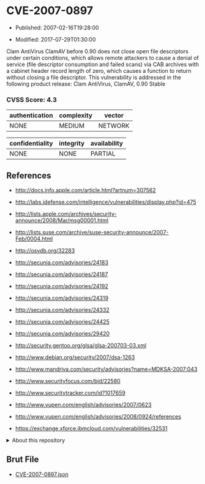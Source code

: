 # CVE-2007-0897

- Published: 2007-02-16T19:28:00

- Modified: 2017-07-29T01:30:00

Clam AntiVirus ClamAV before 0.90 does not close open file descriptors under certain conditions, which allows remote attackers to cause a denial of service (file descriptor consumption and failed scans) via CAB archives with a cabinet header record length of zero, which causes a function to return without closing a file descriptor. This vulnerability is addressed in the following product release:
Clam AntiVirus, ClamAV, 0.90 Stable

### CVSS Score: **4.3**

| authentication | complexity | vector |
| --- | --- | --- |
| NONE | MEDIUM | NETWORK |

| confidentiality | integrity | availability |
| --- | --- | --- |
| NONE | NONE | PARTIAL |

## References

* http://docs.info.apple.com/article.html?artnum=307562

* http://labs.idefense.com/intelligence/vulnerabilities/display.php?id=475

* http://lists.apple.com/archives/security-announce/2008/Mar/msg00001.html

* http://lists.suse.com/archive/suse-security-announce/2007-Feb/0004.html

* http://osvdb.org/32283

* http://secunia.com/advisories/24183

* http://secunia.com/advisories/24187

* http://secunia.com/advisories/24192

* http://secunia.com/advisories/24319

* http://secunia.com/advisories/24332

* http://secunia.com/advisories/24425

* http://secunia.com/advisories/29420

* http://security.gentoo.org/glsa/glsa-200703-03.xml

* http://www.debian.org/security/2007/dsa-1263

* http://www.mandriva.com/security/advisories?name=MDKSA-2007:043

* http://www.securityfocus.com/bid/22580

* http://www.securitytracker.com/id?1017659

* http://www.vupen.com/english/advisories/2007/0623

* http://www.vupen.com/english/advisories/2008/0924/references

* https://exchange.xforce.ibmcloud.com/vulnerabilities/32531

<details>
<summary>About this repository</summary> 

  This repository is part of the project [Live Hack CVE](https://github.com/Live-Hack-CVE). Main website can be found [www.live-hack.org](https://www.live-hack.org) 
  
  Made by [Sn0wAlice](https://github.com/Sn0wAlice) for the people that care about security and need to have a feed of the latest CVEs. Hope you enjoy it, don't forget to star the repo and follow me on [Twitter](https://twitter.com/Sn0wAlice) and [Github](https://github.com/Sn0wAlice). And that is my [personnal website](https://www.alice-snow.me/)

  - [Home Page](https://github.com/Live-Hack-CVE)
  - [Framework](https://github.com/Live-Hack-CVE/cve-framework)
  - [CVE database](https://github.com/Live-Hack-CVE/full_database)
  - [Changelog](https://github.com/Live-Hack-CVE/Changelog)
</details>

## Brut File

* [CVE-2007-0897.json](https://raw.githubusercontent.com/Live-Hack-CVE/full_database/main/cves/2007/CVE-2007-0897.json)


